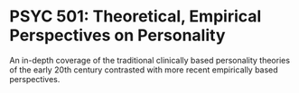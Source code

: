 # PSYC 501: Theoretical, Empirical Perspectives on Personality

An in-depth coverage of the traditional clinically based personality theories of the early 20th century contrasted with more recent empirically based perspectives.